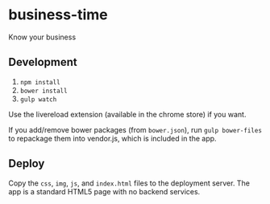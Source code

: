 # business-time
Know your business

## Development

1. `npm install`
2. `bower install`
3. `gulp watch`

Use the livereload extension (available in the chrome store) if you want.

If you add/remove bower packages (from `bower.json`), run `gulp bower-files` to repackage them into vendor.js, which is included in the app.

## Deploy

Copy the `css`, `img`, `js`, and `index.html` files to the deployment server. The app is a standard HTML5 page with no backend services.